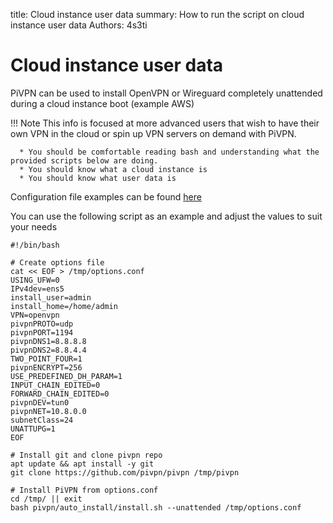 title: Cloud instance user data
summary: How to run the script on cloud instance user data
Authors: 4s3ti

# Cloud instance user data

PiVPN can be used to install OpenVPN or Wireguard completely unattended during a cloud instance boot (example AWS)

!!! Note
    This info is focused at more advanced users that wish to have their own VPN in the cloud or spin up VPN servers on demand with PiVPN.

      * You should be comfortable reading bash and understanding what the provided scripts below are doing.
      * You should know what a cloud instance is
      * You should know what user data is



Configuration file examples can be found [here](https://github.com/pivpn/pivpn/tree/master/examples)

You can use the following script as an example and adjust the values to suit your needs

```
#!/bin/bash

# Create options file
cat << EOF > /tmp/options.conf
USING_UFW=0
IPv4dev=ens5
install_user=admin
install_home=/home/admin
VPN=openvpn
pivpnPROTO=udp
pivpnPORT=1194
pivpnDNS1=8.8.8.8
pivpnDNS2=8.8.4.4
TWO_POINT_FOUR=1
pivpnENCRYPT=256
USE_PREDEFINED_DH_PARAM=1
INPUT_CHAIN_EDITED=0
FORWARD_CHAIN_EDITED=0
pivpnDEV=tun0
pivpnNET=10.8.0.0
subnetClass=24
UNATTUPG=1
EOF

# Install git and clone pivpn repo
apt update && apt install -y git
git clone https://github.com/pivpn/pivpn /tmp/pivpn

# Install PiVPN from options.conf
cd /tmp/ || exit
bash pivpn/auto_install/install.sh --unattended /tmp/options.conf
```

